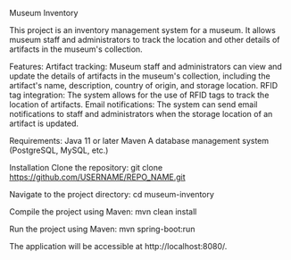 Museum Inventory

This project is an inventory management system for a museum. It allows museum staff and administrators to track the location and other details of artifacts in the museum's collection.

Features: 
Artifact tracking: Museum staff and administrators can view and update the details of artifacts in the museum's collection, including the artifact's name, description, country of origin, and storage location. 
RFID tag integration: The system allows for the use of RFID tags to track the location of artifacts. 
Email notifications: The system can send email notifications to staff and administrators when the storage location of an artifact is updated.

Requirements: 
Java 11 or later Maven A database management system (PostgreSQL, MySQL, etc.) 

Installation
Clone the repository: git clone https://github.com/USERNAME/REPO_NAME.git

Navigate to the project directory: 
cd museum-inventory

Compile the project using Maven: 
mvn clean install

Run the project using Maven: 
mvn spring-boot:run

The application will be accessible at http://localhost:8080/.
